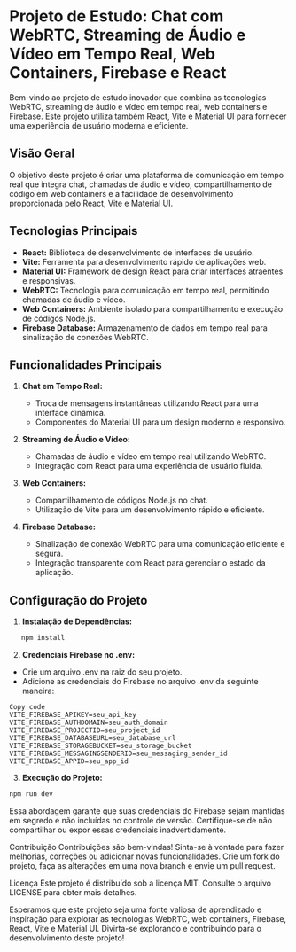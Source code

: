 # Projeto de Estudo: Chat com WebRTC, Streaming de Áudio e Vídeo em Tempo Real, Web Containers, Firebase e React

Bem-vindo ao projeto de estudo inovador que combina as tecnologias WebRTC, streaming de áudio e vídeo em tempo real, web containers e Firebase. Este projeto utiliza também React, Vite e Material UI para fornecer uma experiência de usuário moderna e eficiente.

## Visão Geral

O objetivo deste projeto é criar uma plataforma de comunicação em tempo real que integra chat, chamadas de áudio e vídeo, compartilhamento de código em web containers e a facilidade de desenvolvimento proporcionada pelo React, Vite e Material UI.

## Tecnologias Principais

- **React:** Biblioteca de desenvolvimento de interfaces de usuário.
- **Vite:** Ferramenta para desenvolvimento rápido de aplicações web.
- **Material UI:** Framework de design React para criar interfaces atraentes e responsivas.
- **WebRTC:** Tecnologia para comunicação em tempo real, permitindo chamadas de áudio e vídeo.
- **Web Containers:** Ambiente isolado para compartilhamento e execução de códigos Node.js.
- **Firebase Database:** Armazenamento de dados em tempo real para sinalização de conexões WebRTC.

## Funcionalidades Principais

1. **Chat em Tempo Real:**
   - Troca de mensagens instantâneas utilizando React para uma interface dinâmica.
   - Componentes do Material UI para um design moderno e responsivo.

2. **Streaming de Áudio e Vídeo:**
   - Chamadas de áudio e vídeo em tempo real utilizando WebRTC.
   - Integração com React para uma experiência de usuário fluida.

3. **Web Containers:**
   - Compartilhamento de códigos Node.js no chat.
   - Utilização de Vite para um desenvolvimento rápido e eficiente.

4. **Firebase Database:**
   - Sinalização de conexão WebRTC para uma comunicação eficiente e segura.
   - Integração transparente com React para gerenciar o estado da aplicação.

## Configuração do Projeto

1. **Instalação de Dependências:**
```bash
   npm install
```
2. **Credenciais Firebase no .env:**

 - Crie um arquivo .env na raiz do seu projeto.
 - Adicione as credenciais do Firebase no arquivo .env da seguinte maneira:

```env
Copy code
VITE_FIREBASE_APIKEY=seu_api_key
VITE_FIREBASE_AUTHDOMAIN=seu_auth_domain
VITE_FIREBASE_PROJECTID=seu_project_id
VITE_FIREBASE_DATABASEURL=seu_database_url
VITE_FIREBASE_STORAGEBUCKET=seu_storage_bucket
VITE_FIREBASE_MESSAGINGSENDERID=seu_messaging_sender_id
VITE_FIREBASE_APPID=seu_app_id
```
3. **Execução do Projeto:**

```bash
npm run dev
```
Essa abordagem garante que suas credenciais do Firebase sejam mantidas em segredo e não incluídas no controle de versão. Certifique-se de não compartilhar ou expor essas credenciais inadvertidamente.

Contribuição
Contribuições são bem-vindas! Sinta-se à vontade para fazer melhorias, correções ou adicionar novas funcionalidades. Crie um fork do projeto, faça as alterações em uma nova branch e envie um pull request.

Licença
Este projeto é distribuído sob a licença MIT. Consulte o arquivo LICENSE para obter mais detalhes.

Esperamos que este projeto seja uma fonte valiosa de aprendizado e inspiração para explorar as tecnologias WebRTC, web containers, Firebase, React, Vite e Material UI. Divirta-se explorando e contribuindo para o desenvolvimento deste projeto!

